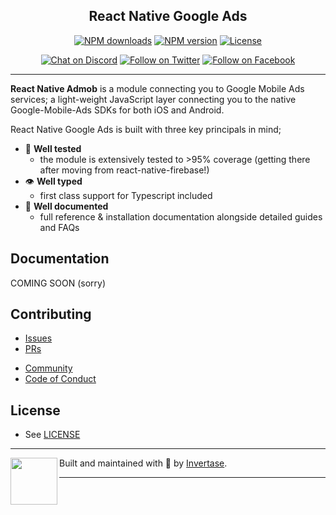<p align="center">
  <!-- <a href="https://rnfirebase.io">
    <img width="160px" src="https://i.imgur.com/JIyBtKW.png"><br/>
  </a> -->
  <h2 align="center">React Native Google Ads</h2>
</p>

<p align="center">
  <a href="https://www.npmjs.com/package/@invertase/react-native-google-ads"><img src="https://img.shields.io/npm/dm/@invertase/react-native-google-ads.svg?style=flat-square" alt="NPM downloads"></a>
  <a href="https://www.npmjs.com/package/@invertase/react-native-google-ads"><img src="https://img.shields.io/npm/v/@invertase/react-native-google-ads.svg?style=flat-square" alt="NPM version"></a>
  <a href="/LICENSE"><img src="https://img.shields.io/npm/l/@invertase/react-native-google-ads.svg?style=flat-square" alt="License"></a>
</p>

<p align="center">
  <a href="https://invertase.link/discord"><img src="https://img.shields.io/discord/295953187817521152.svg?style=flat-square&colorA=7289da&label=Chat%20on%20Discord" alt="Chat on Discord"></a>
  <a href="https://twitter.com/invertaseio"><img src="https://img.shields.io/twitter/follow/invertaseio.svg?style=flat-square&colorA=1da1f2&colorB=&label=Follow%20on%20Twitter" alt="Follow on Twitter"></a>
  <a href="https://www.facebook.com/groups/invertase.io"><img src="https://img.shields.io/badge/Follow%20on%20Facebook-4172B8?logo=facebook&style=flat-square&logoColor=fff" alt="Follow on Facebook"></a>
</p>

---

**React Native Admob** is a module connecting you to Google Mobile Ads services; a light-weight JavaScript layer connecting you to the native Google-Mobile-Ads SDKs for both iOS and Android.

React Native Google Ads is built with three key principals in mind;

- 🧪 **Well tested**
  - the module is extensively tested to >95% coverage (getting there after moving from react-native-firebase!)
- 👁 **Well typed**
  - first class support for Typescript included
- 📄 **Well documented**
  - full reference & installation documentation alongside detailed guides and FAQs

## Documentation

COMING SOON (sorry)

<!--
- [Quick Start](https://rnfirebase.io/)
- [Reference API](https://rnfirebase.io/reference) -->

## Contributing

<!-- - [Overview](https://rnfirebase.io) -->

- [Issues](https://github.com/invertase/react-native-google-ads/issues)
- [PRs](https://github.com/invertase/react-native-google-ads/pulls)
<!-- - [Documentation](https://rnfirebase.io) -->
- [Community](https://github.com/invertase/react-native-google-ads/blob/master/CONTRIBUTING.md)
- [Code of Conduct](https://github.com/invertase/meta/blob/master/CODE_OF_CONDUCT.md)

## License

- See [LICENSE](/LICENSE)

---

<p>
  <img align="left" width="75px" src="https://static.invertase.io/assets/invertase-logo-small.png">
  <p align="left">
    Built and maintained with 💛 by <a href="https://invertase.io">Invertase</a>.
  </p>
</p>

---
